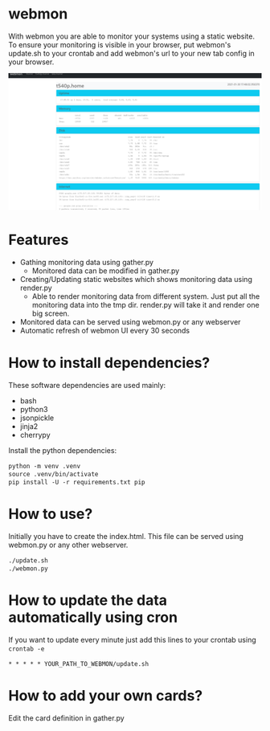 # webmon

With webmon you are able to monitor your systems using a static website. To ensure your monitoring is visible in your browser, put webmon's update.sh to your crontab and add webmon's url to your new tab config in your browser.

![Screenshot](/screenshot.png?raw=true "Screenshot")


# Features

* Gathing monitoring data using gather.py
  * Monitored data can be modified in gather.py
* Creating/Updating static websites which shows monitoring data using render.py
  * Able to render monitoring data from different system. Just put all the monitoring data into the tmp dir. render.py will take it and render one big screen.
* Monitored data can be served using webmon.py or any webserver
* Automatic refresh of webmon UI every 30 seconds


# How to install dependencies?

These software dependencies are used mainly:
* bash
* python3
* jsonpickle
* jinja2
* cherrypy


Install the python dependencies:

```
python -m venv .venv
source .venv/bin/activate
pip install -U -r requirements.txt pip
```

# How to use?

Initially you have to create the index.html. This file can be served using webmon.py or any other webserver. 

```
./update.sh
./webmon.py
```


# How to update the data automatically using cron

If you want to update every minute just add this lines to your crontab using `crontab -e`

```
* * * * * YOUR_PATH_TO_WEBMON/update.sh
```


# How to add your own cards?

Edit the card definition in gather.py
